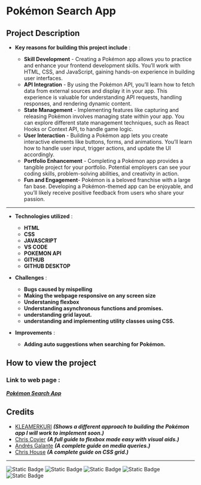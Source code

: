 # Pokémon Search App

## Project Description


* **Key reasons for building this project include** :

   * **Skill Development** - Creating a Pokémon app allows you to practice and enhance your frontend development skills. You’ll work with HTML, CSS, and JavaScript, gaining hands-on experience in building user interfaces.
   * **API Integration** - By using the Pokémon API, you’ll learn how to fetch data from external sources and display it in your app. This experience is valuable for understanding API requests, handling responses, and rendering dynamic content.
   * **State Management** - Implementing features like capturing and releasing Pokémon involves managing state within your app. You can explore different state management techniques, such as React Hooks or Context API, to handle game logic.
   * **User Interaction** - Building a Pokémon app lets you create interactive elements like buttons, forms, and animations. You’ll learn how to handle user input, trigger actions, and update the UI accordingly.
   * **Portfolio Enhancement** - Completing a Pokémon app provides a tangible project for your portfolio. Potential employers can see your coding skills, problem-solving abilities, and creativity in action.
   * **Fun and Engagement**- Pokémon is a beloved franchise with a large fan base. Developing a Pokémon-themed app can be enjoyable, and you’ll likely receive positive feedback from users who share your passion.
 
- - -
 
* **Technologies utilized** :

  * **HTML**
  * **CSS**
  * **JAVASCRIPT**
  * **VS CODE**
  * **POKEMON API**
  * **GITHUB**
  * **GITHUB DESKTOP**
 
* **Challenges** :

  * **Bugs caused by mispelling**
  * **Making the webpage responsive on any screen size**
  * **Understaning flexbox**
  * **Understanding asynchronous functions and promises.**
  * **understanding grid layout.**
  * **understanding and implementing utility classes using CSS.**
 
* **Improvements** :

  * **Adding auto suggestions when searching for Pokémon.**
  


## How to view the project 

  ### Link to web page :

  **_[Pokémon Search App](https://velvety-madeleine-fc1039.netlify.app/)_**

  ## Credits

  * [KLEAMERKURI](https://youtu.be/TrfyFqKmhmk?si=rolLd0S3FJeiYx4R](https://thehelpfultipper.com/build-futuristic-pokemon-search-app-freecodecamp/)) **_(Shows a different approach to building the Pokémon app I will work to implement soon.)_**
  * [Chris Coyier](https://css-tricks.com/snippets/css/a-guide-to-flexbox/)  **_(A full guide to flexbox made easy with visual aids.)_**
  * [Andrés Galante](https://css-tricks.com/a-complete-guide-to-css-media-queries/)  **_(A complete guide on media queries.)_**
  * [Chris House](https://css-tricks.com/snippets/css/complete-guide-grid/)  **_(A complete guide on CSS grid.)_**

  




---

![Static Badge](https://img.shields.io/badge/HTML%20-%20orange) ![Static Badge](https://img.shields.io/badge/CSS%20-%20blue?logo=css) ![Static Badge](https://img.shields.io/badge/VS%20CODE%20-%20lightblue) ![Static Badge](https://img.shields.io/badge/JAVASCRIPT%20-%20yellow)
 ![Static Badge](https://img.shields.io/badge/GITHUB%20-%20purple)




